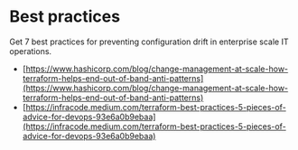 # Best practices

Get 7 best practices for preventing configuration drift in enterprise scale IT operations.

- [https://www.hashicorp.com/blog/change-management-at-scale-how-terraform-helps-end-out-of-band-anti-patterns](https://www.hashicorp.com/blog/change-management-at-scale-how-terraform-helps-end-out-of-band-anti-patterns)
- [https://infracode.medium.com/terraform-best-practices-5-pieces-of-advice-for-devops-93e6a0b9ebaa](https://infracode.medium.com/terraform-best-practices-5-pieces-of-advice-for-devops-93e6a0b9ebaa)
